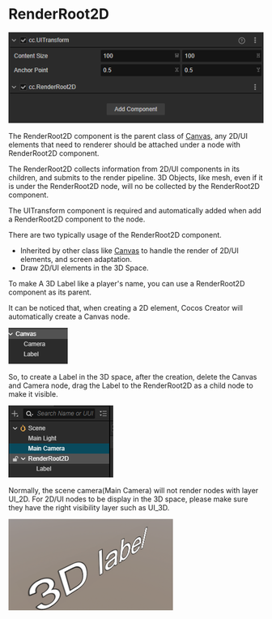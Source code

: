 # RenderRoot2D 

![renedertoot2d.png](renderroot2d\renedertoot2d.png)

The RenderRoot2D component is the parent class of [Canvas](./canvas.md), any 2D/UI elements that need to renderer should be attached under a node with RenderRoot2D component.

The RenderRoot2D collects information from 2D/UI components in its children, and submits to the render pipeline. 3D Objects, like mesh, even if it is under the RenderRoot2D node, will no be collected by the RenderRoot2D component.

The UITransform component is required and automatically added when add a RenderRoot2D component to the node.

There are two typically usage of the RenderRoot2D component.

- Inherited by other class like [Canvas](./canvas.md) to handle the render of 2D/UI elements, and screen adaptation.
- Draw 2D/UI elements in the 3D Space.

To make A 3D Label like a player's name, you can use a RenderRoot2D component as its parent.

It can be noticed that, when creating a 2D element, Cocos Creator will automatically create a Canvas node.

![canvas-label.png](./renderroot2d/canvas-label.png)

So, to create a Label in the 3D space, after the creation, delete the Canvas and Camera node, drag the Label to the RenderRoot2D as a child node to make it visible.

![3dui.png](./renderroot2d/3dui.png)

Normally, the scene camera(Main Camera) will not render nodes with layer UI_2D. For 2D/UI nodes to be display in the 3D space, please make sure they have the right visibility layer such as UI_3D.

![preview.png](./renderroot2d/preview.png)